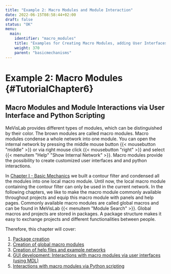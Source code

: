 ```yaml
---
title: "Example 2: Macro Modules and Module Interaction"
date: 2022-06-15T08:58:44+02:00
draft: false
status: "OK"
menu: 
  main:
    identifier: "macro_modules"
    title: "Examples for Creating Macro Modules, adding User Interfaces and Python scripting."
    weight: 370
    parent: "basicmechanisms"
---
```


# Example 2: Macro Modules {#TutorialChapter6}

## Macro Modules and Module Interactions via User Interface and Python Scripting

MeVisLab provides different types of modules, which can be distinguished by their color. The brown modules are called macro modules. Macro modules condense a whole network into one module. You can open the internal network by pressing the middle mouse button {{< mousebutton "middle" >}} or via right mouse click {{< mousebutton "right" >}} and select {{< menuitem "Help" "Show Internal Network" >}}. Macro modules provide the possibility to create customized user interfaces and and python interactions.

In [Chapter I - Basic Mechanics](./tutorials/basicmechanisms) we built a
contour filter and condensed all the modules into one local macro module.
Until now, the local macro module containing the contour filter can only
be used in the current network. In the following chapters, we like to make
the macro module commonly available throughout projects and equip this
macro module with panels and help pages. Commonly available macro
modules are called global macros and can be found in MeVisLab {{< menuitem "Module Search" >}}. Global macros and projects are stored
in packages. A package structure makes it easy to exchange projects and
different functionalities between people.

Therefore, this chapter will cover:
1. [Package creation](./tutorials/basicmechanisms/macromodules/package/)
2. [Creation of global macro modules](./tutorials/basicmechanisms/macromodules/globalmacromodules/)
3. [Creation of help files and example networks](./tutorials/basicmechanisms/macromodules/helpfiles/)
4. [GUI development: Interactions with macro modules via user interfaces (using MDL)](./tutorials/basicmechanisms/macromodules/guidesign/)
5. [Interactions with macro modules via Python scripting](./tutorials/basicmechanisms/macromodules/pythonscripting/)
